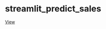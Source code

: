# streamlit_predict_sales

[View](https://share.streamlit.io/kartik-chaurasiya/streamlit_predict_sales/main/sales_prediction.py)
